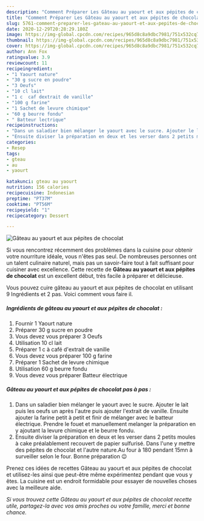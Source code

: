 ```yaml
---
description: "Comment Préparer Les Gâteau au yaourt et aux pépites de chocolat"
title: "Comment Préparer Les Gâteau au yaourt et aux pépites de chocolat"
slug: 5761-comment-preparer-les-gateau-au-yaourt-et-aux-pepites-de-chocolat
date: 2020-12-29T20:28:29.180Z
image: https://img-global.cpcdn.com/recipes/965d8c8a9dbc7981/751x532cq70/gateau-au-yaourt-et-aux-pepites-de-chocolat-photo-principale-de-la-recette.jpg
thumbnail: https://img-global.cpcdn.com/recipes/965d8c8a9dbc7981/751x532cq70/gateau-au-yaourt-et-aux-pepites-de-chocolat-photo-principale-de-la-recette.jpg
cover: https://img-global.cpcdn.com/recipes/965d8c8a9dbc7981/751x532cq70/gateau-au-yaourt-et-aux-pepites-de-chocolat-photo-principale-de-la-recette.jpg
author: Ann Fox
ratingvalue: 3.9
reviewcount: 11
recipeingredient:
- "1 Yaourt nature"
- "30 g sucre en poudre"
- "3 Oeufs"
- "10 cl lait"
- "1 c  caf dextrait de vanille"
- "100 g farine"
- "1 Sachet de levure chimique"
- "60 g beurre fondu"
- " Batteur lectrique"
recipeinstructions:
- "Dans un saladier bien mélanger le yaourt avec le sucre. Ajouter le lait puis les oeufs un après l&#39;autre puis ajouter l&#39;extrait de vanille. Ensuite ajouter la farine petit à petit et finir de mélanger avec le batteur électrique. Prendre le fouet et manuellement melanger la préparation en y ajoutant la levure chimique et le beurre fondu."
- "Ensuite diviser la préparation en deux et les verser dans 2 petits moules à cake préalablement recouvert de papier sulfurisé. Dans l&#39;une y mettre des pépites de chocolat et l&#39;autre nature.Au four à 180 pendant 15mn à surveiller selon le four. Bonne préparation 😉"
categories:
- Resep
tags:
- gteau
- au
- yaourt

katakunci: gteau au yaourt 
nutrition: 156 calories
recipecuisine: Indonesian
preptime: "PT37M"
cooktime: "PT56M"
recipeyield: "1"
recipecategory: Dessert

---
```



![Gâteau au yaourt et aux pépites de chocolat](https://img-global.cpcdn.com/recipes/965d8c8a9dbc7981/751x532cq70/gateau-au-yaourt-et-aux-pepites-de-chocolat-photo-principale-de-la-recette.jpg)

Si vous rencontrez récemment des problèmes dans la cuisine pour obtenir votre nourriture idéale, vous n'êtes pas seul. De nombreuses personnes ont un talent culinaire naturel, mais pas un savoir-faire tout à fait suffisant pour cuisiner avec excellence. Cette recette de <strong> Gâteau au yaourt et aux pépites de chocolat </strong> est un excellent début, très facile à préparer et délicieuse.

<!--inarticleads1-->

Vous pouvez cuire gâteau au yaourt et aux pépites de chocolat en utilisant 9 Ingrédients et 2 pas. Voici comment vous faire il.

##### Ingrédients de gâteau au yaourt et aux pépites de chocolat :

1. Fournir 1 Yaourt nature
1. Préparer 30 g sucre en poudre
1. Vous devez vous préparer 3 Oeufs
1. Utilisation 10 cl lait
1. Préparer 1 c à café d&#39;extrait de vanille
1. Vous devez vous préparer 100 g farine
1. Préparer 1 Sachet de levure chimique
1. Utilisation 60 g beurre fondu
1. Vous devez vous préparer  Batteur électrique




<!--inarticleads2-->

##### Gâteau au yaourt et aux pépites de chocolat pas à pas :

1. Dans un saladier bien mélanger le yaourt avec le sucre. Ajouter le lait puis les oeufs un après l&#39;autre puis ajouter l&#39;extrait de vanille. Ensuite ajouter la farine petit à petit et finir de mélanger avec le batteur électrique. Prendre le fouet et manuellement melanger la préparation en y ajoutant la levure chimique et le beurre fondu.
1. Ensuite diviser la préparation en deux et les verser dans 2 petits moules à cake préalablement recouvert de papier sulfurisé. Dans l&#39;une y mettre des pépites de chocolat et l&#39;autre nature.Au four à 180 pendant 15mn à surveiller selon le four. Bonne préparation 😉




<!--inarticleads1-->

<p>
Prenez ces idées de recettes Gâteau au yaourt et aux pépites de chocolat et utilisez-les ainsi que peut-être même expérimentez pendant que vous y êtes. La cuisine est un endroit formidable pour essayer de nouvelles choses avec la meilleure aide.
</p>

<p>
<i>Si vous trouvez cette Gâteau au yaourt et aux pépites de chocolat recette utile, partagez-la avec vos amis proches ou votre famille, merci et bonne chance.</i>
</p>
